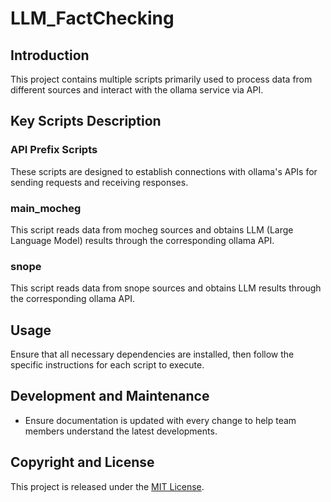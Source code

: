 # LLM_FactChecking

## Introduction
This project contains multiple scripts primarily used to process data from different sources and interact with the ollama service via API.

## Key Scripts Description

### API Prefix Scripts
These scripts are designed to establish connections with ollama's APIs for sending requests and receiving responses.

### main_mocheg
This script reads data from mocheg sources and obtains LLM (Large Language Model) results through the corresponding ollama API.

### snope
This script reads data from snope sources and obtains LLM results through the corresponding ollama API.

## Usage

Ensure that all necessary dependencies are installed, then follow the specific instructions for each script to execute.

## Development and Maintenance
- Ensure documentation is updated with every change to help team members understand the latest developments.

## Copyright and License
This project is released under the [MIT License](LICENSE).

